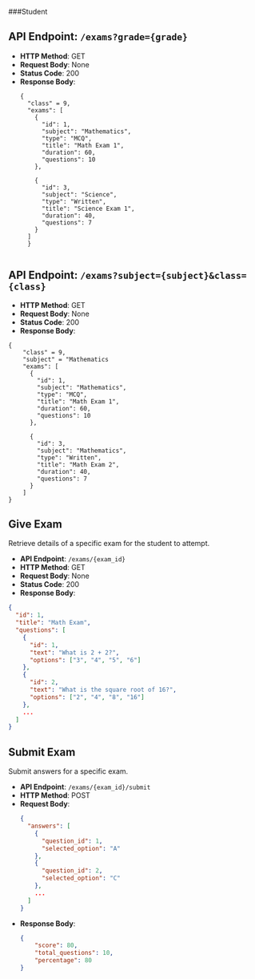 ###Student
## API Endpoint: `/exams?grade={grade}`

- **HTTP Method**: GET
- **Request Body**: None
- **Status Code**: 200
- **Response Body**:
  ```
  {
    "class" = 9,
    "exams": [
      {
        "id": 1,
        "subject": "Mathematics",
        "type": "MCQ",
        "title": "Math Exam 1",
        "duration": 60,
        "questions": 10
      },
     
      {
        "id": 3,
        "subject": "Science",
        "type": "Written",
        "title": "Science Exam 1",
        "duration": 40,
        "questions": 7
      }
    ]
    }


## API Endpoint: `/exams?subject={subject}&class={class}`

- **HTTP Method**: GET
- **Request Body**: None
- **Status Code**: 200
- **Response Body**:
```
{
    "class" = 9,
    "subject" = "Mathematics
    "exams": [
      {
        "id": 1,
        "subject": "Mathematics",
        "type": "MCQ",
        "title": "Math Exam 1",
        "duration": 60,
        "questions": 10
      },
     
      {
        "id": 3,
        "subject": "Mathematics",
        "type": "Written",
        "title": "Math Exam 2",
        "duration": 40,
        "questions": 7
      }
    ]
}
```


## Give Exam

Retrieve details of a specific exam for the student to attempt.

- **API Endpoint**: `/exams/{exam_id}`
- **HTTP Method**: GET
- **Request Body**: None
- **Status Code**: 200
- **Response Body**:
```json
{
  "id": 1,
  "title": "Math Exam",
  "questions": [
    {
      "id": 1,
      "text": "What is 2 + 2?",
      "options": ["3", "4", "5", "6"]
    },
    {
      "id": 2,
      "text": "What is the square root of 16?",
      "options": ["2", "4", "8", "16"]
    },
    ...
  ]
}
```

## Submit Exam

Submit answers for a specific exam.

- **API Endpoint**: `/exams/{exam_id}/submit`
- **HTTP Method**: POST
- **Request Body**:
  ```json
  {
    "answers": [
      {
        "question_id": 1,
        "selected_option": "A"
      },
      {
        "question_id": 2,
        "selected_option": "C"
      },
      ...
    ]
  }
- **Response Body**:
    ```json
    {
        "score": 80,
        "total_questions": 10,
        "percentage": 80
    }
    ```







